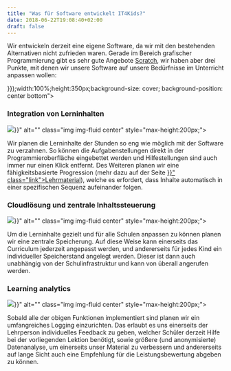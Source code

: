 ```yaml
---
title: "Was für Software entwickelt IT4Kids?"
date: 2018-06-22T19:08:40+02:00
draft: false
---
```


<div class="row">
    <div class="col-12">
        <p>
            Wir entwickeln derzeit eine eigene Software, da wir mit den bestehenden Alternativen nicht zufrieden waren. Gerade im Bereich grafischer Programmierung gibt es sehr gute Angebote <a href="https://scratch.mit.edu/" class="link">Scratch</a>, wir haben aber drei Punkte, mit denen wir unsere Software auf unsere Bedürfnisse im Unterricht anpassen wollen:
        </p>
    </div>
</div>
<div class="row">
    <div class="jumbotron" style="background-image:url({{< relURL "/img/software_one.jpg" >}});width:100%;height:350px;background-size: cover; background-position: center bottom"></div>
</div>
<div class="row pb-5 pt-5">
    <div class="col-md-6 col-12 mb-4 text-center">
        <h3 class=" center">Integration von Lerninhalten</h3>
        <img src="{{< relURL "/img/icon-puzzle.svg" >}}" alt="" class="img img-fluid center" style="max-height:200px;">
    </div>
    <div class="col-md-6 col-12">
        <p>
            Wir planen die Lerninhalte der Stunden so eng wie möglich mit der Software zu verzahnen. So können die Aufgabenstellungen direkt in der Programmieroberfläche eingebettet werden und Hilfestellungen sind auch immer nur einen Klick entfernt. Des Weiteren planen wir eine fähigkeitsbasierte Progression (mehr dazu auf der Seite <a href="{{< relref "lehrmaterial.md" >}}" class="link">Lehrmaterial</a>), welche es erfordert, dass Inhalte automatisch in einer spezifischen Sequenz aufeinander folgen.
        </p>
    </div>
</div>
<div class="row pb-5 pt-5">
    <div class="col-md-6 col-12 order-md-2 mb-4 text-center">
        <h3 class="center">Cloudlösung und zentrale Inhaltssteuerung</h3>
        <img src="{{< relURL "/img/icon-server.svg" >}}" alt="" class="img img-fluid center" style="max-height:200px;">
    </div>
    <div class="col-md-6 order-md-1 col-12">
        <p>
            Um die Lerninhalte gezielt und für alle Schulen anpassen zu können planen wir eine zentrale Speicherung. Auf diese Weise kann einerseits das Curriculum jederzeit angepasst werden, und andererseits für jedes Kind ein individueller Speicherstand angelegt werden. Dieser ist dann auch unabhängig von der Schulinfrastruktur und kann von überall angerufen werden.
        </p>
    </div>
</div>
<div class="row pb-5 pt-5">
    <div class="col-md-6 col-12 mb-4 text-center">
        <h3 class="center">Learning analytics</h3>
        <img src="{{< relURL "/img/icon-analyse.svg" >}}" alt="" class="img img-fluid center" style="max-height:200px;">
    </div>
    <div class="col-md-6 col-12">
        <p>
            Sobald alle der obigen Funktionen implementiert sind planen wir ein umfangreiches Logging einzurichten. Das erlaubt es uns einerseits der Lehrperson individuelles Feedback zu geben, welcher Schüler derzeit Hilfe bei der vorliegenden Lektion benötigt, sowie größere (und anonymisierte) Datenanalyse, um einerseits unser Material zu verbessern und andererseits auf lange Sicht auch eine Empfehlung für die Leistungsbewertung abgeben zu können.
        </p>
    </div>
</div>
